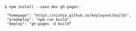 
`$ npm install --save-dev gh-pages`
:

```
 "homepage": "https://nishio.github.io/keylayout/build/",
 "predeploy": "npm run build",
 "deploy": "gh-pages -d build"
```

